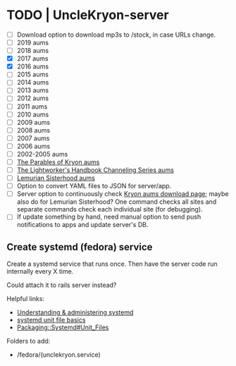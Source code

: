 # TODO | UncleKryon-server

- [ ] Download option to download mp3s to /stock, in case URLs change.
- [ ] 2019 aums
- [ ] 2018 aums
- [x] 2017 aums
- [x] 2016 aums
- [ ] 2015 aums
- [ ] 2014 aums
- [ ] 2013 aums
- [ ] 2012 aums
- [ ] 2011 aums
- [ ] 2010 aums
- [ ] 2009 aums
- [ ] 2008 aums
- [ ] 2007 aums
- [ ] 2006 aums
- [ ] 2002-2005 aums
- [ ] [The Parables of Kryon aums](http://www.kryon.com/cartprodimages/downloadParables.html)
- [ ] [The Lightworker's Handbook Channeling Series aums](http://www.kryon.com/k_25b.html)
- [ ] [Lemurian Sisterhood aums](https://amberwolfphd.com/lemurian-sisterhood/ls-audio-and-transcripts)
- [ ] Option to convert YAML files to JSON for server/app.
- [ ] Server option to continuously check [Kryon aums download page](http://audio.kryon.com/en/); maybe also do for Lemurian Sisterhood? One command checks all sites and separate commands check each individual site (for debugging).
- [ ] If update something by hand, need manual option to send push notifications to apps and update server's DB.

## Create systemd (fedora) service

Create a systemd service that runs once. Then have the server code run internally every X time.

Could attach it to rails server instead?

Helpful links:

- [Understanding & administering systemd](https://docs.fedoraproject.org/en-US/quick-docs/understanding-and-administering-systemd/)
- [systemd unit file basics](https://fedoramagazine.org/systemd-getting-a-grip-on-units/)
- [Packaging::Systemd#Unit_Files](https://fedoraproject.org/wiki/Packaging:Systemd#Unit_Files)

Folders to add:

- /fedora/(unclekryon.service)

